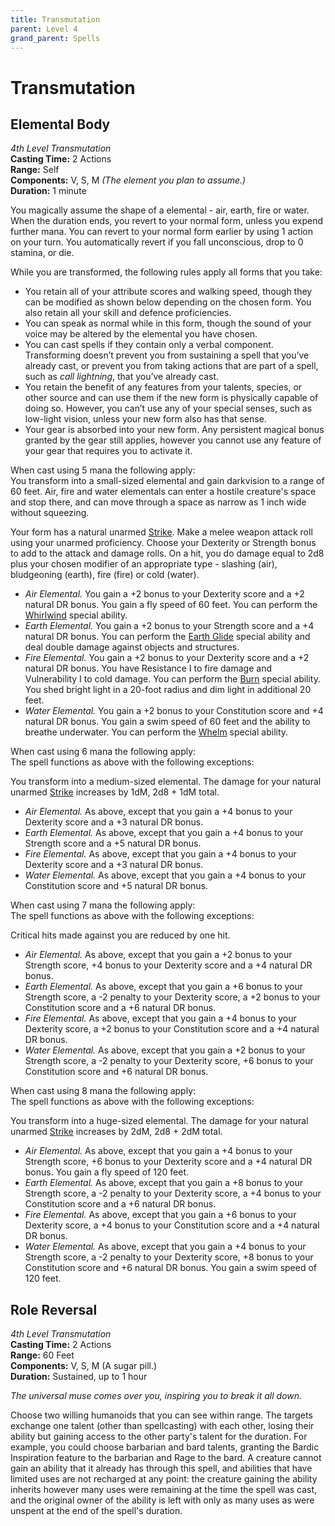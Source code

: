 ```yaml
---
title: Transmutation
parent: Level 4
grand_parent: Spells
---
```


# Transmutation

## Elemental Body
*4th Level Transmutation*<br>
**Casting Time:** 2 Actions<br>
**Range:** Self<br>
**Components:** V, S, M *(The element you plan to assume.)*<br>
**Duration:** 1 minute

You magically assume the shape of a elemental - air, earth, fire or water. When the duration ends, you revert to your normal form, unless you expend further mana. You can revert to your normal form earlier by using 1 action on your turn. You automatically revert if you fall unconscious, drop to 0 stamina, or die.

While you are transformed, the following rules apply all forms that you take:<br>
* You retain all of your attribute scores and walking speed, though they can be modified as shown below depending on the chosen form. You also retain all your skill and defence proficiencies.
* You can speak as normal while in this form, though the sound of your voice may be altered by the elemental you have chosen.
* You can cast spells if they contain only a verbal component. Transforming doesn’t prevent you from sustaining a spell that you’ve already cast, or prevent you from taking actions that are part of a spell, such as *call lightning*, that you’ve already cast.
* You retain the benefit of any features from your talents, species, or other source and can use them if the new form is physically capable of doing so. However, you can’t use any of your special senses, such as low-light vision, unless your new form also has that sense.
* Your gear is absorbed into your new form. Any persistent magical bonus granted by the gear still applies, however you cannot use any feature of your gear that requires you to activate it.

When cast using 5 mana the following apply:<br>
You transform into a small-sized elemental and gain darkvision to a range of 60 feet. Air, fire and water elementals can enter a hostile creature's space and stop there, and can move through a space as narrow as 1 inch wide without squeezing.

Your form has a natural unarmed [Strike](https://stormchaserroleplaying.com/stormchaserRPG/Combat/Actions/Strike/). Make a melee weapon attack roll using your unarmed proficiency. Choose your Dexterity or Strength bonus to add to the attack and damage rolls. On a hit, you do damage equal to 2d8 plus your chosen modifier of an appropriate type - slashing (air), bludgeoning (earth), fire (fire) or cold (water).

* *Air Elemental.* You gain a +2 bonus to your Dexterity score and a +2 natural DR bonus. You gain a fly speed of 60 feet. You can perform the [Whirlwind](https://stormchaserroleplaying.com/stormchaserRPG/Beastiary/Abilities/Whirlwind/) special ability.
* *Earth Elemental.* You gain a +2 bonus to your Strength score and a +4 natural DR bonus. You can perform the [Earth Glide](https://stormchaserroleplaying.com/stormchaserRPG/Beastiary/Abilities/Earth/) special ability and deal double damage against objects and structures.
* *Fire Elemental.*  You gain a +2 bonus to your Dexterity score and a +2 natural DR bonus. You have Resistance I to fire damage and Vulnerability I to cold damage. You can perform the [Burn](https://stormchaserroleplaying.com/stormchaserRPG/Beastiary/Abilities/Burn/) special ability. You shed bright light in a 20-foot radius and dim light in additional 20 feet.
* *Water Elemental.* You gain a +2 bonus to your Constitution score and +4 natural DR bonus. You gain a swim speed of 60 feet and the ability to breathe underwater. You can perform the [Whelm](https://stormchaserroleplaying.com/stormchaserRPG/Beastiary/Abilities/Whelm/) special ability.

When cast using 6 mana the following apply:<br>
The spell functions as above with the following exceptions:

You transform into a medium-sized elemental. The damage for your natural unarmed [Strike](https://stormchaserroleplaying.com/stormchaserRPG/Combat/Actions/Strike/) increases by 1dM, 2d8 + 1dM total.

* *Air Elemental.* As above, except that you gain a +4 bonus to your Dexterity score and a +3 natural DR bonus.
* *Earth Elemental.* As above, except that you gain a +4 bonus to your Strength score and a +5 natural DR bonus.
* *Fire Elemental.*  As above, except that you gain a +4 bonus to your Dexterity score and a +3 natural DR bonus.
* *Water Elemental.* As above, except that you gain a +4 bonus to your Constitution score and +5 natural DR bonus.

When cast using 7 mana the following apply:<br>
The spell functions as above with the following exceptions:

Critical hits made against you are reduced by one hit.

* *Air Elemental.* As above, except that you gain a +2 bonus to your Strength score, +4 bonus to your Dexterity score and a +4 natural DR bonus.
* *Earth Elemental.* As above, except that you gain a +6 bonus to your Strength score, a -2 penalty to your Dexterity score, a +2 bonus to your Constitution score and a +6 natural DR bonus.
* *Fire Elemental.*  As above, except that you gain a +4 bonus to your Dexterity score, a +2 bonus to your Constitution score and a +4 natural DR bonus.
* *Water Elemental.* As above, except that you gain a +2 bonus to your Strength score, a -2 penalty to your Dexterity score, +6 bonus to your Constitution score and +6 natural DR bonus.

When cast using 8 mana the following apply:<br>
The spell functions as above with the following exceptions:

You transform into a huge-sized elemental. The damage for your natural unarmed [Strike](https://stormchaserroleplaying.com/stormchaserRPG/Combat/Actions/Strike/) increases by 2dM, 2d8 + 2dM total.

* *Air Elemental.* As above, except that you gain a +4 bonus to your Strength score, +6 bonus to your Dexterity score and a +4 natural DR bonus. You gain a fly speed of 120 feet.
* *Earth Elemental.* As above, except that you gain a +8 bonus to your Strength score, a -2 penalty to your Dexterity score, a +4 bonus to your Constitution score and a +6 natural DR bonus.
* *Fire Elemental.*  As above, except that you gain a +6 bonus to your Dexterity score, a +4 bonus to your Constitution score and a +4 natural DR bonus.
* *Water Elemental.* As above, except that you gain a +4 bonus to your Strength score, a -2 penalty to your Dexterity score, +8 bonus to your Constitution score and +6 natural DR bonus. You gain a swim speed of 120 feet.

## Role Reversal
*4th Level Transmutation*<br>
**Casting Time:** 2 Actions<br>
**Range:** 60 Feet<br>
**Components:** V, S, M (A sugar pill.)<br>
**Duration:** Sustained, up to 1 hour

*The universal muse comes over you, inspiring you to break it all down.*

Choose two willing humanoids that you can see within range. The targets exchange one talent (other than spellcasting) with each other, losing their ability but gaining access to the other party's talent for the duration. For example, you could choose barbarian and bard talents, granting the Bardic Inspiration feature to the barbarian and Rage to the bard. A creature cannot gain an ability that it already has through this spell, and abilities that have limited uses are not recharged at any point: the creature gaining the ability inherits however many uses were remaining at the time the spell was cast, and the original owner of the ability is left with only as many uses as were unspent at the end of the spell's duration.
